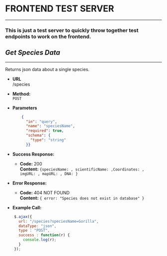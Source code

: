 # FRONTEND TEST SERVER
***
### This is just a test server to quickly throw together test endpoints to work on the frontend.

## *Get Species Data*
***
Returns json data about a single species.
* **URL** <br>
    /species
* **Method:** <br>
    `POST`
* **Parameters** <br>
  ```json
      {
        "in": "query",
        "name": "speciesName",
        "required": true,
        "schema": {
          "type": "string"
        }}
  ```
* **Success Response:**
    * **Code:** 200 <br>
      **Content:** `{speciesName: , scientificName: ,Coordinates: , imgURL: , mapURL: , DNA: }`
    
* **Error Response:**
    * **Code:** 404 NOT FOUND <br>
      **Content:** `{ error: "Species does not exist in database" }`

* **Example Call:**
```javascript
    $.ajax({
      url: "/species?speciesName=Gorilla",
      dataType: "json",
      type : "POST",
      success : function(r) {
        console.log(r);
      }
    });
```